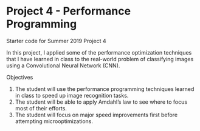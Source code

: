 # Project 4 - Performance Programming
Starter code for Summer 2019 Project 4

In this project, I applied some of the performance optimization techniques that I have learned in class to the real-world problem of classifying images using a Convolutional Neural Network (CNN).

Objectives
  1. The student will use the performance programming techniques learned in class to speed up image recognition tasks.
  2. The student will be able to apply Amdahl’s law to see where to focus most of their efforts.
  3. The student will focus on major speed improvements first before attempting microoptimizations.
  
